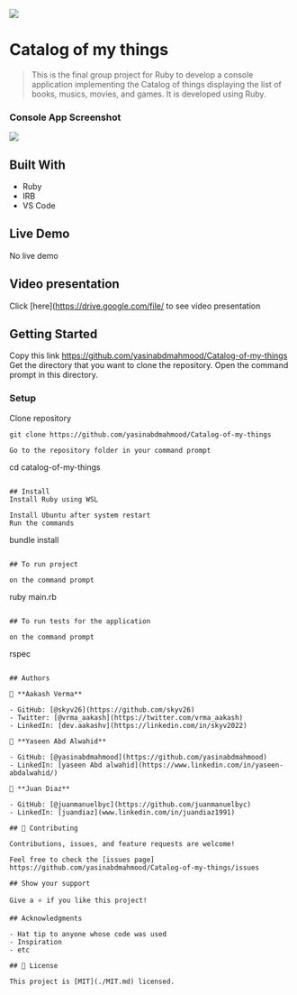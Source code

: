 ![](https://img.shields.io/badge/Microverse-blueviolet)

# Catalog of my things

> This is the final group project for Ruby to develop a console application implementing the Catalog of things displaying the list of books, musics, movies, and games. It is developed using Ruby.

### Console App Screenshot

![](./app_screenshot.JPG)

## Built With

- Ruby
- IRB 
- VS Code 

## Live Demo 

No live demo 

## Video presentation 

Click [here](https://drive.google.com/file/ to see video presentation


## Getting Started

Copy this link https://github.com/yasinabdmahmood/Catalog-of-my-things
Get the directory that you want to clone the repository.
Open the command prompt in this directory.

### Setup
Clone repository

```
git clone https://github.com/yasinabdmahmood/Catalog-of-my-things

Go to the repository folder in your command prompt
```
cd catalog-of-my-things
```

## Install
Install Ruby using WSL 

Install Ubuntu after system restart  
Run the commands

```
bundle install
```

## To run project

on the command prompt 

```
ruby main.rb
```

## To run tests for the application 

on the command prompt 

```
rspec
```

## Authors

👤 **Aakash Verma**

- GitHub: [@skyv26](https://github.com/skyv26)
- Twitter: [@vrma_aakash](https://twitter.com/vrma_aakash)
- LinkedIn: [dev.aakashv](https://linkedin.com/in/skyv2022)

👤 **Yaseen Abd Alwahid**

- GitHub: [@yasinabdmahmood](https://github.com/yasinabdmahmood)
- LinkedIn: [yaseen Abd alwahid](https://www.linkedin.com/in/yaseen-abdalwahid/)

👤 **Juan Diaz**

- GitHub: [@juanmanuelbyc](https://github.com/juanmanuelbyc)
- LinkedIn: [juandiaz](www.linkedin.com/in/juandiaz1991)

## 🤝 Contributing

Contributions, issues, and feature requests are welcome!

Feel free to check the [issues page] https://github.com/yasinabdmahmood/Catalog-of-my-things/issues

## Show your support

Give a ⭐️ if you like this project!

## Acknowledgments

- Hat tip to anyone whose code was used
- Inspiration
- etc

## 📝 License

This project is [MIT](./MIT.md) licensed.
